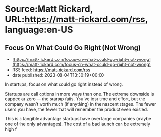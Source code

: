 # Source:Matt Rickard, URL:https://matt-rickard.com/rss, language:en-US

## Focus On What Could Go Right (Not Wrong)
 - [https://matt-rickard.com/focus-on-what-could-go-right-not-wrong](https://matt-rickard.com/focus-on-what-could-go-right-not-wrong)
 - RSS feed: https://matt-rickard.com/rss
 - date published: 2023-08-04T13:30:19+00:00

In startups, focus on what could go right instead of wrong.

Startups are call options in more ways than one. The extreme downside is capped at zero — the startup fails. You’ve lost time and effort, but the company wasn’t worth much (if anything) in the nascent stages. The fewer users you have, the fewer that will remember the product even existed.

This is a tangible advantage startups have over large companies (maybe one of the only advantages). The cost of a bad launch can be extremely high f

